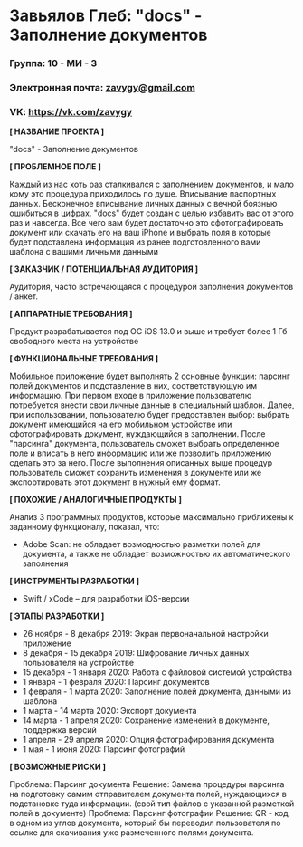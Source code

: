 # Завьялов Глеб: "docs" - Заполнение документов

### Группа: 10 - МИ - 3
### Электронная почта: zavygy@gmail.com
### VK: https://vk.com/zavygy


**[ НАЗВАНИЕ ПРОЕКТА ]**

"docs" - Заполнение документов

**[ ПРОБЛЕМНОЕ ПОЛЕ ]**

Каждый из нас хоть раз сталкивался с заполнением документов, и мало кому это процедура приходилось по душе. Вписывание паспортных данных. Бесконечное вписывание личных данных с вечной боязнью ошибиться в цифрах. "docs" будет создан с целью избавить вас от этого раз и навсегда. Все чего вам будет достаточно это сфотографировать документ или скачать его на ваш iPhone и выбрать поля в которые будет подставлена информация из ранее подготовленного вами шаблона с вашими личными данными

**[ ЗАКАЗЧИК / ПОТЕНЦИАЛЬНАЯ АУДИТОРИЯ ]**

Аудитория, часто встречающаяся с процедурой заполнения документов / анкет.

**[ АППАРАТНЫЕ ТРЕБОВАНИЯ ]** 

Продукт разрабатывается под ОС iOS 13.0 и выше и требует более 1 Гб свободного места на устройстве

**[ ФУНКЦИОНАЛЬНЫЕ ТРЕБОВАНИЯ ]**

Мобильное приложение будет выполнять 2 основные функции: парсинг полей документов и подставление в них, соответствующую им информацию. При первом входе в приложение пользователю потребуется внести свои личные данные в специальный шаблон. Далее, при использовании, пользователю будет предоставлен выбор: выбрать документ имеющийся на его мобильном устройстве или сфотографировать документ, нуждающийся в заполнении. После "парсинга" документа, пользователь сможет выбрать определенное поле и вписать в него информацию или же позволить приложению сделать это за него. После выполнения описанных выше процедур пользователь сможет сохранить изменения в документе или же экспортировать этот документ в нужный ему формат.

**[ ПОХОЖИЕ / АНАЛОГИЧНЫЕ ПРОДУКТЫ ]**

Анализ 3 программных продуктов, которые максимально приближены к заданному функционалу, показал, что:

* Adobe Scan: не обладает возмодностью разметки полей для документа, а также не обладает возможностью их автоматического заполнения

**[ ИНСТРУМЕНТЫ РАЗРАБОТКИ ]**

*    Swift / xCode – для разработки iOS-версии

**[ ЭТАПЫ РАЗРАБОТКИ ]**

* 26 ноября - 8 декабря 2019: Экран первоначальной настройки приложение
* 8 декабря - 15 декабря 2019: Шифрование личных данных пользователя на устройстве
* 15 декабря - 1 января 2020: Работа с файловой системой устройства
* 1 января - 1 февраля 2020: Парсинг документов
* 1 февраля - 1 марта 2020: Заполнение полей документа, данными из шаблона
* 1 марта - 14 марта 2020: Экспорт документа 
* 14 марта - 1 апреля 2020: Сохранение изменений в документе, поддержка версий 
* 1 апреля - 29 апреля 2020: Опция фотографирования документа
* 1 мая - 1 июня 2020: Парсинг фотографий

**[ ВОЗМОЖНЫЕ РИСКИ ]**

Проблема: Парсинг документа
Решение: Замена процедуры парсинга на подготовку самим отправителем документа полей, нуждающихся в подстановке туда информации. (свой тип файлов с указанной разметкой полей в документе)
Проблема: Парсинг фотографии
Решение: QR - код в одном из углов документа, который бы переводил пользователя по ссылке для скачивания уже размеченного полями документа.
